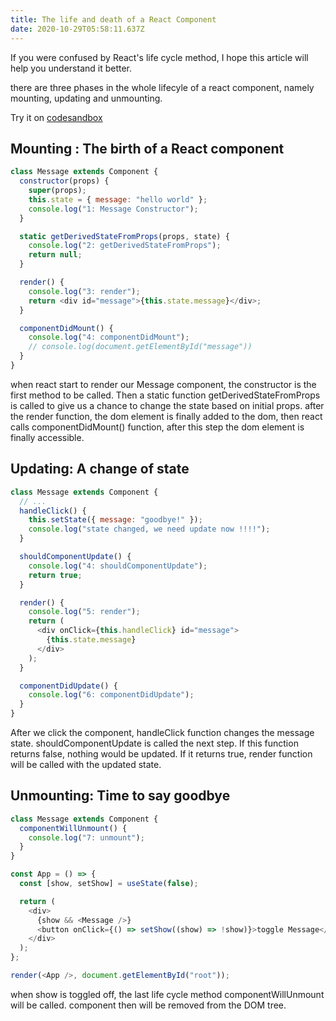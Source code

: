 ```yaml
---
title: The life and death of a React Component
date: 2020-10-29T05:58:11.637Z
---
```


If you were confused by React's life cycle method, I hope this article will help you understand it better.

there are three phases in the whole lifecyle of a react component, namely mounting, updating and unmounting.

Try it on [codesandbox](https://codesandbox.io/s/component-lifecycle-j0jtn)

## Mounting : The birth of a React component

```javascript
class Message extends Component {
  constructor(props) {
    super(props);
    this.state = { message: "hello world" };
    console.log("1: Message Constructor");
  }

  static getDerivedStateFromProps(props, state) {
    console.log("2: getDerivedStateFromProps");
    return null;
  }

  render() {
    console.log("3: render");
    return <div id="message">{this.state.message}</div>;
  }

  componentDidMount() {
    console.log("4: componentDidMount");
    // console.log(document.getElementById("message"))
  }
}
```

when react start to render our Message component, the constructor is the first method to be called. Then a static function getDerivedStateFromProps is called to give us a chance to change the state based on initial props. after the render function, the dom element is finally added to the dom, then react calls componentDidMount() function, after this step the dom element is finally accessible.

## Updating: A change of state

```javascript
class Message extends Component {
  // ...
  handleClick() {
    this.setState({ message: "goodbye!" });
    console.log("state changed, we need update now !!!!");
  }

  shouldComponentUpdate() {
    console.log("4: shouldComponentUpdate");
    return true;
  }

  render() {
    console.log("5: render");
    return (
      <div onClick={this.handleClick} id="message">
        {this.state.message}
      </div>
    );
  }

  componentDidUpdate() {
    console.log("6: componentDidUpdate");
  }
}
```

After we click the component, handleClick function changes the message state. shouldComponentUpdate is called the next step. If this function returns false, nothing would be updated. If it returns true, render function will be called with the updated state.

## Unmounting: Time to say goodbye

```javascript
class Message extends Component {
  componentWillUnmount() {
    console.log("7: unmount");
  }
}

const App = () => {
  const [show, setShow] = useState(false);

  return (
    <div>
      {show && <Message />}
      <button onClick={() => setShow((show) => !show)}>toggle Message</button>
    </div>
  );
};

render(<App />, document.getElementById("root"));
```

when show is toggled off, the last life cycle method componentWillUnmount will be called. <Message /> component then will be removed from the DOM tree.
